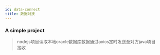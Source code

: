 ```yaml
---
id: data-connect
title: 数据对接
---
```


### A simple project

> nodejs项目读取本地oracle数据库数据通过axios定时发送至对方java项目接收